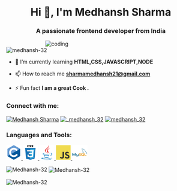 <h1 align="center">Hi 👋, I'm Medhansh Sharma</h1>
<h3 align="center">A passionate frontend developer from India</h3>
<img align="right" alt="coding" width="400px" src="![Uploading 68747470733a2f2f6d69726f2e6d656469756d2e636f6d2f6d61782f313336302f302a37513379765349765f7430696f4a2d5a2e676966.gif…]()
">
<p align="left"> <img src="https://komarev.com/ghpvc/?username=medhansh-32&label=Profile%20views&color=0e75b6&style=flat" alt="medhansh-32" /> </p>

- 🌱 I’m currently learning **HTML,CSS,JAVASCRIPT,NODE**

- 📫 How to reach me **sharmamedhansh21@gmail.com**

- ⚡ Fun fact **I am a great Cook .**

<h3 align="left">Connect with me:</h3>
<p align="left">
<a href="https://linkedin.com/in/medhansh sharma" target="blank"><img align="center" src="https://raw.githubusercontent.com/rahuldkjain/github-profile-readme-generator/master/src/images/icons/Social/linked-in-alt.svg" alt="Medhansh Sharma" height="30" width="40" /></a>
<a href="https://instagram.com/_medhansh_32" target="blank"><img align="center" src="https://raw.githubusercontent.com/rahuldkjain/github-profile-readme-generator/master/src/images/icons/Social/instagram.svg" alt="_medhansh_32" height="30" width="40" /></a>
<a href="https://www.leetcode.com/medhansh_32" target="blank"><img align="center" src="https://raw.githubusercontent.com/rahuldkjain/github-profile-readme-generator/master/src/images/icons/Social/leet-code.svg" alt="medhansh_32" height="30" width="40" /></a>
</p>

<h3 align="left">Languages and Tools:</h3>
<p align="left"> <a href="https://www.cprogramming.com/" target="_blank" rel="noreferrer"> <img src="https://raw.githubusercontent.com/devicons/devicon/master/icons/c/c-original.svg" alt="c" width="40" height="40"/> </a> <a href="https://www.w3schools.com/css/" target="_blank" rel="noreferrer"> <img src="https://raw.githubusercontent.com/devicons/devicon/master/icons/css3/css3-original-wordmark.svg" alt="css3" width="40" height="40"/> </a> <a href="https://www.java.com" target="_blank" rel="noreferrer"> <img src="https://raw.githubusercontent.com/devicons/devicon/master/icons/java/java-original.svg" alt="java" width="40" height="40"/> </a> <a href="https://developer.mozilla.org/en-US/docs/Web/JavaScript" target="_blank" rel="noreferrer"> <img src="https://raw.githubusercontent.com/devicons/devicon/master/icons/javascript/javascript-original.svg" alt="javascript" width="40" height="40"/> </a> <a href="https://www.mysql.com/" target="_blank" rel="noreferrer"> <img src="https://raw.githubusercontent.com/devicons/devicon/master/icons/mysql/mysql-original-wordmark.svg" alt="mysql" width="40" height="40"/> </a> </p>

<p><img align="left" src="https://github-readme-stats.vercel.app/api/top-langs?username=medhansh-32&show_icons=true&locale=en&layout=compact" alt="Medhansh-32" /></p>

<p>&nbsp;<img align="center" src="https://github-readme-stats.vercel.app/api?username=medhansh-32&show_icons=true&locale=en" alt="Medhansh-32" /></p>

<p><img align="center" src="https://github-readme-streak-stats.herokuapp.com/?user=medhansh-32&" alt="Medhansh-32" /></p>
